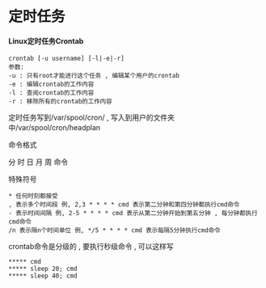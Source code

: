 # 定时任务

#### Linux定时任务Crontab

```
crontab [-u username] [-l|-e|-r]
参数:
-u : 只有root才能进行这个任务 , 编辑某个用户的crontab
-e : 编辑crontab的工作内容
-l : 查阅crontab的工作内容
-r : 移除所有的crontab的工作内容
```

定时任务写到/var/spool/cron/ , 写入到用户的文件夹中/var/spool/cron/headplan

命令格式

分 时 日 月 周 命令

特殊符号

```
* 任何时刻都接受
, 表示多个时间段 例, 2,3 * * * * cmd 表示第二分钟和第四分钟都执行cmd命令
- 表示时间间隔 例, 2-5 * * * * cmd 表示从第二分钟开始到第五分钟 , 每分钟都执行cmd命令
/n 表示隔n个时间单位 例, */5 * * * * cmd 表示每隔5分钟执行cmd命令
```

crontab命令是分级的 , 要执行秒级命令 , 可以这样写

```
***** cmd
***** sleep 20; cmd
***** sleep 40; cmd
```



